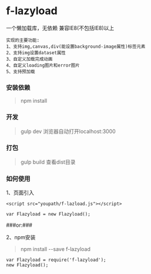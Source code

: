 # f-lazyload
一个懒加载库，无依赖
兼容IE8(不包括IE8)以上

```
实现的主要功能:
1、支持img,canvas,div(能设置background-image属性)标签元素
2、支持img设置dataset属性
3、自定义加载完成动画
4、自定义loading图片和error图片
5、支持预加载
```

### 安装依赖

> npm install

### 开发

> gulp dev 浏览器自动打开localhost:3000

### 打包

> gulp build 查看dist目录


### 如何使用

1、页面引入
```
<script src="youpath/f-lazload.js"></script>

var Flazyload = new Flazyload();
```
###or:###

2、npm安装

> npm install --save f-lazyload

```
var Flazyload = require('f-lazyload');
new Flazyload();
```



